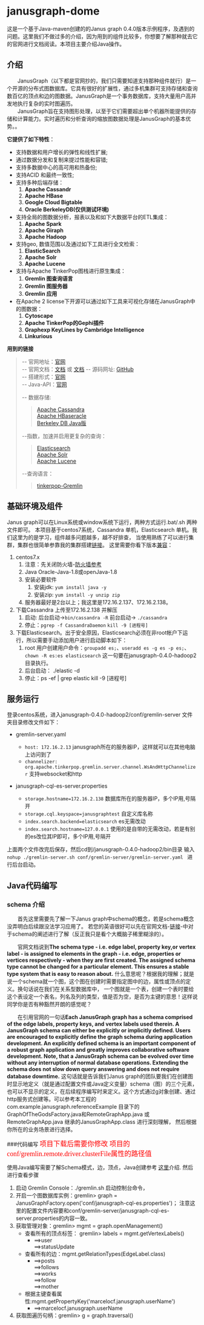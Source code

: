 # janusgraph-dome
这是一个基于Java-maven创建的的Janus graph 0.4.0版本示例程序，及遇到的问题。这里我们不做过多的介绍，因为用到的组件比较多，你想要了解那种就去它的官网进行文档阅读。本项目主要介绍Java操作。

## 介绍 ##
&emsp;&emsp;JanusGraph（以下都是官网抄的，我们只需要知道支持那种组件就行）是一个开源的分布式图数据库。它具有很好的扩展性，通过多机集群可支持存储和查询数百亿的顶点和边的图数据。JanusGraph是一个事务数据库，支持大量用户高并发地执行复杂的实时图遍历。  
&emsp;&emsp;JanusGraph旨在支持图形处理，以至于它们需要超出单个机器所能提供的存储和计算能力。实时遍历和分析查询的缩放图数据处理是JanusGraph的基本优势。。

**它提供了如下特性**：    

- 支持数据和用户增长的弹性和线性扩展;  
- 通过数据分发和复制来提过性能和容错;  
- 支持多数据中心的高可用和热备份;   
- 支持ACID 和最终一致性;  
- 支持多种后端存储：  
	1. **Apache Cassandr**
	2. **Apache HBase**  
	3. **Google Cloud Bigtable**  
	4. **Oracle BerkeleyDB(仅供测试环境)**  
- 支持全局的图数据分析，报表以及和如下大数据平台的ETL集成：  
	1. **Apache Spark**        
	2. **Apache Giraph**        
	3. **Apache Hadoop**
- 支持geo, 数值范围以及通过如下工具进行全文检索：
	1. **ElasticSearch**
	2. **Apache Solr**
	3. **Apache Lucene**
- 支持与Apache TinkerPop图栈进行原生集成：  
	1. **Gremlin 图查询语言** 
	2. **Gremlin 图服务器** 
	3. **Gremlin 应用**
- 在Apache 2 license下开源可以通过如下工具来可视化存储在JanusGraph中的图数据：
	1. **Cytoscape** 
	2. **Apache TinkerPop的Gephi插件** 
	3. **Graphexp KeyLines by Cambridge Intelligence** 
	4. **Linkurious**

**用到的链接**
>-- 官网地址：[官网](https://janusgraph.org/)  
>-- 官网文档：[文档](https://docs.janusgraph.org/) 或 [文档](https://docs.janusgraph.org/latest/index.html)
>-- 源码网址: [GitHub](https://github.com/JanusGraph/janusgraph)  
>-- 搭建形式：[官网](https://docs.janusgraph.org/latest/cassandra.html)  
>-- Java-API：[官网](https://javadoc.io/doc/org.janusgraph/janusgraph-core/0.4.0)
>
>-- 数据存储:
>>[Apache Cassandra](https://docs.janusgraph.org/latest/cassandra.html)   
>>[Apache HBaseracle](https://docs.janusgraph.org/latest/hbase.html)    
>>[Berkeley DB Java版](https://docs.janusgraph.org/latest/bdb.html)  
>
>--指数，加速并启用更复杂的查询：  
>>[Elasticsearch](https://docs.janusgraph.org/latest/elasticsearch.html)    
>>[Apache Solr](https://docs.janusgraph.org/latest/solr.html)   
>>[Apache Lucene](https://docs.janusgraph.org/latest/lucene.html)   
>
>--查询语言：  
>>[tinkerpop-Gremlin](http://tinkerpop.apache.org/docs/3.4.1/reference/#tail-step)

## 基础环境及组件 ##
Janus graph可以在Linux系统或window系统下运行，两种方式运行.bat/.sh 两种文件即可。
本项目基于centos7系统，Cassandra 单机，Elasticsearch 单机。我们这里为的是学习，组件越多问题越多，越不好排查，
当使用熟练了可以进行集群，集群也很简单参靠我的集群搭建[链接](https://github.com/bingbingll/janusgraph-dome/blob/master/集群搭建.md)。
这里需要你看下版本[兼容](https://docs.janusgraph.org/latest/version-compat.html)：

1. centos7.x 
	1. 注意：先关闭防火墙-[防火墙参考](https://www.cnblogs.com/yyxq/p/10551274.html)
	2. Java Oracle-Java-1.8或openJava-1.8
	3. 安装必要软件
		1.  安装jdk: `yum install java -y`
		2.  安装zip: `yum install -y unzip zip`
	4. 服务器最好是2台以上；我这里是172.16.2.137、172.16.2.138。 
3. 下载Cassandra 上传至172.16.2.138 并解压
	1. 启动: 后台启动->`bin/cassandra -R`  前台启动-> `./cassandra`
	2. 停止：`pgrep -f CassandraDaemon`  `kill -9 [进程号]`
4. 下载Elasticsearch。出于安全原因，Elasticsearch必须在非root帐户下运行，所以需要手动添加用户进行启动脚本如下：
	1. root 用户创建用户命令：`groupadd es;`、`useradd es -g es -p es;`、`chown -R es:es elasticsearch` 
	这一句要在janusgraph-0.4.0-hadoop2目录执行。
	2. 后台启动： ./elastic -d
	3. 停止：ps -ef | grep elastic kill -9 [进程号]

## 服务运行 ##
登录centos系统，进入janusgraph-0.4.0-hadoop2/conf/gremlin-server 文件夹目录修改文件如下：

- gremlin-server.yaml
	- `host: 172.16.2.13` janusgraph所在的服务器IP，这样就可以在其他电脑上访问到了
	- `channelizer: org.apache.tinkerpop.gremlin.server.channel.WsAndHttpChannelizer` 支持websocket和http

- janusgraph-cql-es-server.properties
	- `storage.hostname=172.16.2.138` 数据库所在的服务器IP，多个IP用,号隔开
	- `storage.cql.keyspace=janusgraphtest` 自定义库名称
	- `index.search.backend=elasticsearch` es无需改动
	- `index.search.hostname=127.0.0.1` 使用的是自带的无需改动，若是有别的es改位其IP即可，多个IP用,号隔开  

上面两个文件改完后保存，然后cd到/janusgraph-0.4.0-hadoop2/bin目录 输入 `nohup ./gremlin-server.sh conf/gremlin-server/gremlin-server.yaml ` 进行后台启动。


## Java代码编写 ##
### schema 介绍
&emsp;&emsp;首先这里需要先了解一下Janus graph中schema的概念，若是schema概念没弄明白后续跟没法学习应用了。
若您的英语很好可以先在官网文档-[链接](https://docs.janusgraph.org/basics/schema/)-中对于schema的阐述进行了解（反正我只是看个大概脑子稀里糊涂的）。 
 
&emsp;&emsp;官网文档说到**The schema type - i.e. edge label, property key,or vertex label - is assigned to elements 
in the graph - i.e. edge, properties or vertices respectively - when they are first created. 
The assigned schema type cannot be changed for a particular element. This ensures a stable type system that is easy to reason about.**
什么意思呢？根据我的理解；就是说一个schema就一个图，这个图在创建时需要指定图中的边，属性或顶点的定义。换句话说在我们在关系型数据库中，
一个图就是一个表，创建一个表时要给这个表设定一个表名，列名及列的类型，值是否为空，是否为主键的意思！这样说同学你是否有种豁然开朗的感觉呢？  

&emsp;&emsp;在引用官网的一句话**Each JanusGraph graph has a schema comprised of the edge labels, property keys, and vertex labels used therein. 
A JanusGraph schema can either be explicitly or implicitly defined. Users are encouraged to explicitly define the graph schema 
during application development. An explicitly defined schema is an important component of a robust graph application and 
greatly improves collaborative software development. Note, that a JanusGraph schema can be evolved over time without any 
interruption of normal database operations. Extending the schema does not slow down query answering and does not require 
database downtime.** 这句话就是告诉我们Janus graph的团队要我们在创建图时显示地定义（就是通过配置文件或Java定义变量）schema（图）的三个元素，
也可以不显示的定义，在后续程序编写时来定义。这个方式通过g对象创建、通过http服务式创建等。可以参考本工程的com.example.janusgraph.referenceExample
目录下的GraphOfTheGodsFactory.java和RemoteGraphApp.java 或 RemoteGraphApp.java 继承的JanusGraphApp.class 进行深刻理解，
然后根据你所在的业务场景进行选择。



###代码编写
<font face="黑体" color=red size=4> 项目下载后需要你修改 项目的conf/gremlin.remote.driver.clusterFile属性的路径值</font>

使用Java编写需要了解Schema模式，边，顶点，Java创建参考 [这里](https://github.com/marcelocf/janusgraph_tutorial)介绍.
然后进行查看步骤  
1. 启动 Gremlin Console：./gremlin.sh  启动控制台命令，
2. 开启一个图数据库实例：gremlin> graph = JanusGraphFactory.open('conf/janusgraph-cql-es.properties')；
注意这里的配置文件内容要和conf/gremlin-server/janusgraph-cql-es-server.properties的内容一致。
3. 获取管理对象：gremlin> mgmt = graph.openManagement()
    - 查看所有的顶点标签： gremlin> labels = mgmt.getVertexLabels()
        - ==>user  
          ==>statusUpdate
    - 查看所有的边：mgmt.getRelationTypes(EdgeLabel.class)
        - ==>posts  
          ==>follows  
          ==>works  
          ==>follow  
          ==>mother
    - 根据主键查看属性:mgmt.getPropertyKey('marcelocf.janusgraph.userName')
        - ==>marcelocf.janusgraph.userName
3. 获取图遍历句柄：gremlin> g = graph.traversal()